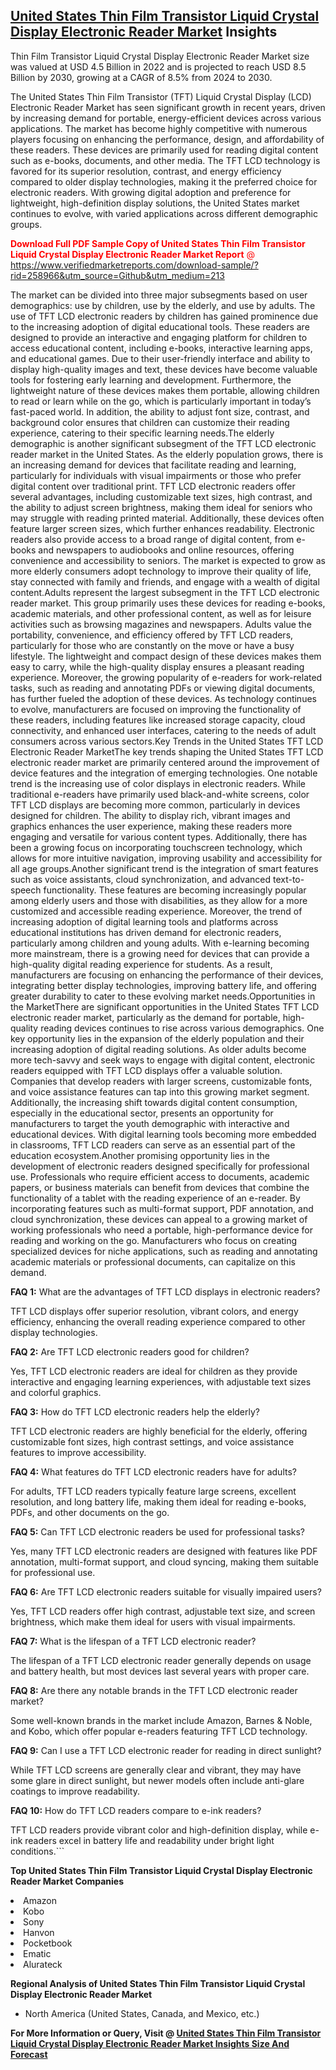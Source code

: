 <h2><a href="https://www.verifiedmarketreports.com/download-sample/?rid=258966&amp;utm_source=Github&amp;utm_medium=213" target="_blank">United States Thin Film Transistor Liquid Crystal Display Electronic Reader Market</a> Insights</h2><p>Thin Film Transistor Liquid Crystal Display Electronic Reader Market size was valued at USD 4.5 Billion in 2022 and is projected to reach USD 8.5 Billion by 2030, growing at a CAGR of 8.5% from 2024 to 2030.</p><p><p>The United States Thin Film Transistor (TFT) Liquid Crystal Display (LCD) Electronic Reader Market has seen significant growth in recent years, driven by increasing demand for portable, energy-efficient devices across various applications. The market has become highly competitive with numerous players focusing on enhancing the performance, design, and affordability of these readers. These devices are primarily used for reading digital content such as e-books, documents, and other media. The TFT LCD technology is favored for its superior resolution, contrast, and energy efficiency compared to older display technologies, making it the preferred choice for electronic readers. With growing digital adoption and preference for lightweight, high-definition display solutions, the United States market continues to evolve, with varied applications across different demographic groups. <p><span class=""><span style="color: #ff0000;"><strong>Download Full PDF Sample Copy of United States Thin Film Transistor Liquid Crystal Display Electronic Reader Market Report</strong> @ </span><a href="https://www.verifiedmarketreports.com/download-sample/?rid=258966&amp;utm_source=Github&amp;utm_medium=213" target="_blank">https://www.verifiedmarketreports.com/download-sample/?rid=258966&amp;utm_source=Github&amp;utm_medium=213</a></span></p>The market can be divided into three major subsegments based on user demographics: use by children, use by the elderly, and use by adults. The use of TFT LCD electronic readers by children has gained prominence due to the increasing adoption of digital educational tools. These readers are designed to provide an interactive and engaging platform for children to access educational content, including e-books, interactive learning apps, and educational games. Due to their user-friendly interface and ability to display high-quality images and text, these devices have become valuable tools for fostering early learning and development. Furthermore, the lightweight nature of these devices makes them portable, allowing children to read or learn while on the go, which is particularly important in today’s fast-paced world. In addition, the ability to adjust font size, contrast, and background color ensures that children can customize their reading experience, catering to their specific learning needs.The elderly demographic is another significant subsegment of the TFT LCD electronic reader market in the United States. As the elderly population grows, there is an increasing demand for devices that facilitate reading and learning, particularly for individuals with visual impairments or those who prefer digital content over traditional print. TFT LCD electronic readers offer several advantages, including customizable text sizes, high contrast, and the ability to adjust screen brightness, making them ideal for seniors who may struggle with reading printed material. Additionally, these devices often feature larger screen sizes, which further enhances readability. Electronic readers also provide access to a broad range of digital content, from e-books and newspapers to audiobooks and online resources, offering convenience and accessibility to seniors. The market is expected to grow as more elderly consumers adopt technology to improve their quality of life, stay connected with family and friends, and engage with a wealth of digital content.Adults represent the largest subsegment in the TFT LCD electronic reader market. This group primarily uses these devices for reading e-books, academic materials, and other professional content, as well as for leisure activities such as browsing magazines and newspapers. Adults value the portability, convenience, and efficiency offered by TFT LCD readers, particularly for those who are constantly on the move or have a busy lifestyle. The lightweight and compact design of these devices makes them easy to carry, while the high-quality display ensures a pleasant reading experience. Moreover, the growing popularity of e-readers for work-related tasks, such as reading and annotating PDFs or viewing digital documents, has further fueled the adoption of these devices. As technology continues to evolve, manufacturers are focused on improving the functionality of these readers, including features like increased storage capacity, cloud connectivity, and enhanced user interfaces, catering to the needs of adult consumers across various sectors.Key Trends in the United States TFT LCD Electronic Reader MarketThe key trends shaping the United States TFT LCD electronic reader market are primarily centered around the improvement of device features and the integration of emerging technologies. One notable trend is the increasing use of color displays in electronic readers. While traditional e-readers have primarily used black-and-white screens, color TFT LCD displays are becoming more common, particularly in devices designed for children. The ability to display rich, vibrant images and graphics enhances the user experience, making these readers more engaging and versatile for various content types. Additionally, there has been a growing focus on incorporating touchscreen technology, which allows for more intuitive navigation, improving usability and accessibility for all age groups.Another significant trend is the integration of smart features such as voice assistants, cloud synchronization, and advanced text-to-speech functionality. These features are becoming increasingly popular among elderly users and those with disabilities, as they allow for a more customized and accessible reading experience. Moreover, the trend of increasing adoption of digital learning tools and platforms across educational institutions has driven demand for electronic readers, particularly among children and young adults. With e-learning becoming more mainstream, there is a growing need for devices that can provide a high-quality digital reading experience for students. As a result, manufacturers are focusing on enhancing the performance of their devices, integrating better display technologies, improving battery life, and offering greater durability to cater to these evolving market needs.Opportunities in the MarketThere are significant opportunities in the United States TFT LCD electronic reader market, particularly as the demand for portable, high-quality reading devices continues to rise across various demographics. One key opportunity lies in the expansion of the elderly population and their increasing adoption of digital reading solutions. As older adults become more tech-savvy and seek ways to engage with digital content, electronic readers equipped with TFT LCD displays offer a valuable solution. Companies that develop readers with larger screens, customizable fonts, and voice assistance features can tap into this growing market segment. Additionally, the increasing shift towards digital content consumption, especially in the educational sector, presents an opportunity for manufacturers to target the youth demographic with interactive and educational devices. With digital learning tools becoming more embedded in classrooms, TFT LCD readers can serve as an essential part of the education ecosystem.Another promising opportunity lies in the development of electronic readers designed specifically for professional use. Professionals who require efficient access to documents, academic papers, or business materials can benefit from devices that combine the functionality of a tablet with the reading experience of an e-reader. By incorporating features such as multi-format support, PDF annotation, and cloud synchronization, these devices can appeal to a growing market of working professionals who need a portable, high-performance device for reading and working on the go. Manufacturers who focus on creating specialized devices for niche applications, such as reading and annotating academic materials or professional documents, can capitalize on this demand.<p><strong>FAQ 1:</strong> What are the advantages of TFT LCD displays in electronic readers?<p>TFT LCD displays offer superior resolution, vibrant colors, and energy efficiency, enhancing the overall reading experience compared to other display technologies.<p><strong>FAQ 2:</strong> Are TFT LCD electronic readers good for children?<p>Yes, TFT LCD electronic readers are ideal for children as they provide interactive and engaging learning experiences, with adjustable text sizes and colorful graphics.<p><strong>FAQ 3:</strong> How do TFT LCD electronic readers help the elderly?<p>TFT LCD electronic readers are highly beneficial for the elderly, offering customizable font sizes, high contrast settings, and voice assistance features to improve accessibility.<p><strong>FAQ 4:</strong> What features do TFT LCD electronic readers have for adults?<p>For adults, TFT LCD readers typically feature large screens, excellent resolution, and long battery life, making them ideal for reading e-books, PDFs, and other documents on the go.<p><strong>FAQ 5:</strong> Can TFT LCD electronic readers be used for professional tasks?<p>Yes, many TFT LCD electronic readers are designed with features like PDF annotation, multi-format support, and cloud syncing, making them suitable for professional use.<p><strong>FAQ 6:</strong> Are TFT LCD electronic readers suitable for visually impaired users?<p>Yes, TFT LCD readers offer high contrast, adjustable text size, and screen brightness, which make them ideal for users with visual impairments.<p><strong>FAQ 7:</strong> What is the lifespan of a TFT LCD electronic reader?<p>The lifespan of a TFT LCD electronic reader generally depends on usage and battery health, but most devices last several years with proper care.<p><strong>FAQ 8:</strong> Are there any notable brands in the TFT LCD electronic reader market?<p>Some well-known brands in the market include Amazon, Barnes & Noble, and Kobo, which offer popular e-readers featuring TFT LCD technology.<p><strong>FAQ 9:</strong> Can I use a TFT LCD electronic reader for reading in direct sunlight?<p>While TFT LCD screens are generally clear and vibrant, they may have some glare in direct sunlight, but newer models often include anti-glare coatings to improve readability.<p><strong>FAQ 10:</strong> How do TFT LCD readers compare to e-ink readers?<p>TFT LCD readers provide vibrant color and high-definition display, while e-ink readers excel in battery life and readability under bright light conditions.```</p><p><strong>Top United States Thin Film Transistor Liquid Crystal Display Electronic Reader Market Companies</strong></p><div data-test-id=""><p><li>Amazon</li><li> Kobo</li><li> Sony</li><li> Hanvon</li><li> Pocketbook</li><li> Ematic</li><li> Alurateck</li></p><div><strong>Regional Analysis of&nbsp;United States Thin Film Transistor Liquid Crystal Display Electronic Reader Market</strong></div><ul><li dir="ltr"><p dir="ltr">North America&nbsp;(United States, Canada, and Mexico, etc.)</p></li></ul><p><strong>For More Information or Query, Visit @&nbsp;</strong><strong><a href="https://www.verifiedmarketreports.com/product/thin-film-transistor-liquid-crystal-display-electronic-reader-market/?utm_source=Github&amp;utm_medium=213" target="_blank">United States Thin Film Transistor Liquid Crystal Display Electronic Reader Market Insights Size And Forecast</a></strong></p></div>
